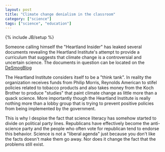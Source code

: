 ```yaml
---
layout: post
title: "Climate change denialism in the classroom"
category: ["science"]
tags: ["science", "education"]
---
```

{% include JB/setup %}

Someone calling himself the "Heartland Insider" has leaked several documents revealing the Heartland Institute's attempt to provide a curriculum that suggests that climate change is a controversial and uncertain science. The documents in question can be located on the [DeSmogBlog](http://www.desmogblog.com/heartland-insider-exposes-institute-s-budget-and-strategy) 

The Heartland Institute considers itself to be a "think tank". In reality the organization receives funds from Philip Morris, Reynolds American to stifel policies related to tobacco products and also takes money from the Koch Brother to produce "studies" that paint climate change as little more than a quack science. More importantly though the Heartland Institute is really nothing more than a lobby group that is trying to prevent positive policies from being implemented by the government. 

This is why I despise the fact that science literacy has somehow started to divide on political party lines. Republicans have effectively become the anti-science party and the people who often vote for republican tend to endorse this behavior. Science is not a "liberal agenda" just because you don't like the facts doesn't make them go away. Nor does it change the fact that the problems still exist. 